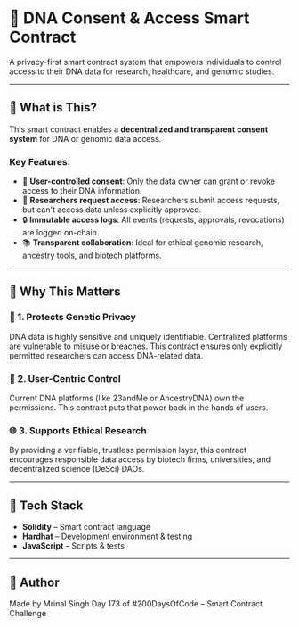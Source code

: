 # 🧬 DNA Consent & Access Smart Contract

A privacy-first smart contract system that empowers individuals to control access to their DNA data for research, healthcare, and genomic studies.

---
 
## 📌 What is This?

This smart contract enables a **decentralized and transparent consent system** for DNA or genomic data access.

### Key Features: 

- 👤 **User-controlled consent**: Only the data owner can grant or revoke access to their DNA information.
- 🧪 **Researchers request access**: Researchers submit access requests, but can't access data unless explicitly approved.
- 🔒 **Immutable access logs**: All events (requests, approvals, revocations) are logged on-chain.
- 📚 **Transparent collaboration**: Ideal for ethical genomic research, ancestry tools, and biotech platforms.

---

## 🧠 Why This Matters

### 🔐 1. **Protects Genetic Privacy**

DNA data is highly sensitive and uniquely identifiable. Centralized platforms are vulnerable to misuse or breaches. This contract ensures only explicitly permitted researchers can access DNA-related data.

### 🧬 2. **User-Centric Control**

Current DNA platforms (like 23andMe or AncestryDNA) own the permissions. This contract puts that power back in the hands of users.

### 🌐 3. **Supports Ethical Research**

By providing a verifiable, trustless permission layer, this contract encourages responsible data access by biotech firms, universities, and decentralized science (DeSci) DAOs.

---

## 🧰 Tech Stack

- **Solidity** – Smart contract language
- **Hardhat** – Development environment & testing
- **JavaScript** – Scripts & tests

---

## 👤 Author

Made by Mrinal Singh
Day 173 of #200DaysOfCode – Smart Contract Challenge
